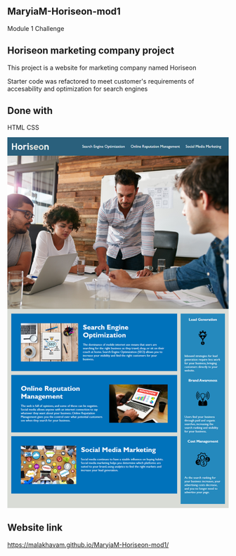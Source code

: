 ## MaryiaM-Horiseon-mod1
Module 1 Challenge

## Horiseon marketing company project

This project is a website for marketing company named Horiseon

Starter code was refactored to meet customer's requirements of accesability and optimization for search engines

## Done with
HTML
CSS

![Mockup-image](./assets/images/mockup.png)

## Website link

https://malakhavam.github.io/MaryiaM-Horiseon-mod1/

